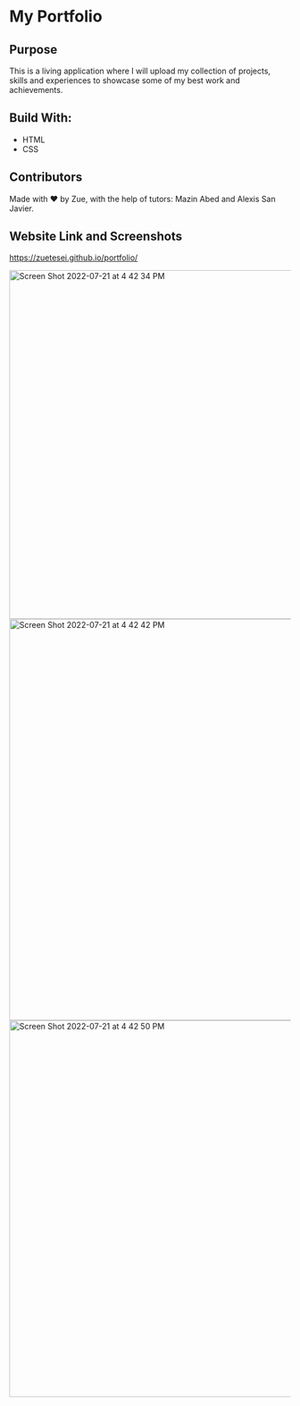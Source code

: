 # My Portfolio

## Purpose 
This is a living application where I will upload my collection of projects, skills and experiences to showcase some of my best work and achievements. 

## Build With:
* HTML
* CSS

## Contributors
Made with &hearts; by Zue, with the help of tutors: Mazin Abed and Alexis San Javier. 

## Website Link and Screenshots
https://zuetesei.github.io/portfolio/

<img width="624" alt="Screen Shot 2022-07-21 at 4 42 34 PM" src="https://user-images.githubusercontent.com/107950028/180332651-d0fd254a-b4fa-4c04-853a-15c7ce2c6d0b.png">
<img width="718" alt="Screen Shot 2022-07-21 at 4 42 42 PM" src="https://user-images.githubusercontent.com/107950028/180332659-a34e8478-668d-457f-90f8-e4c7c8e7743f.png">
<img width="674" alt="Screen Shot 2022-07-21 at 4 42 50 PM" src="https://user-images.githubusercontent.com/107950028/180332664-d554ef01-fd53-4b2e-9c84-4b20e59cded7.png">
